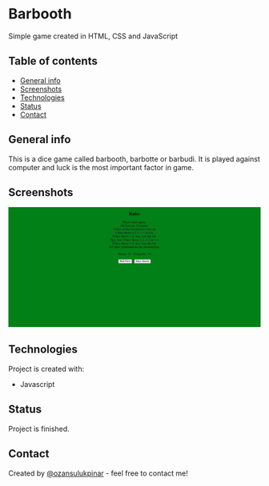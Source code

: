 # Barbooth
Simple game created in HTML, CSS and JavaScript

## Table of contents
* [General info](#general-info)
* [Screenshots](#screenshots)
* [Technologies](#technologies)
* [Status](#status)
* [Contact](#contact)

## General info
This is a dice game called barbooth, barbotte or barbudi. It is played against computer and luck is the most important factor in game.

## Screenshots
![game](https://raw.githubusercontent.com/ozansulukpinar/Barbooth/main/screenshot/game.JPG)

## Technologies
Project is created with:
* Javascript

## Status
Project is finished.

## Contact
Created by [@ozansulukpinar](https://github.com/ozansulukpinar) - feel free to contact me!
